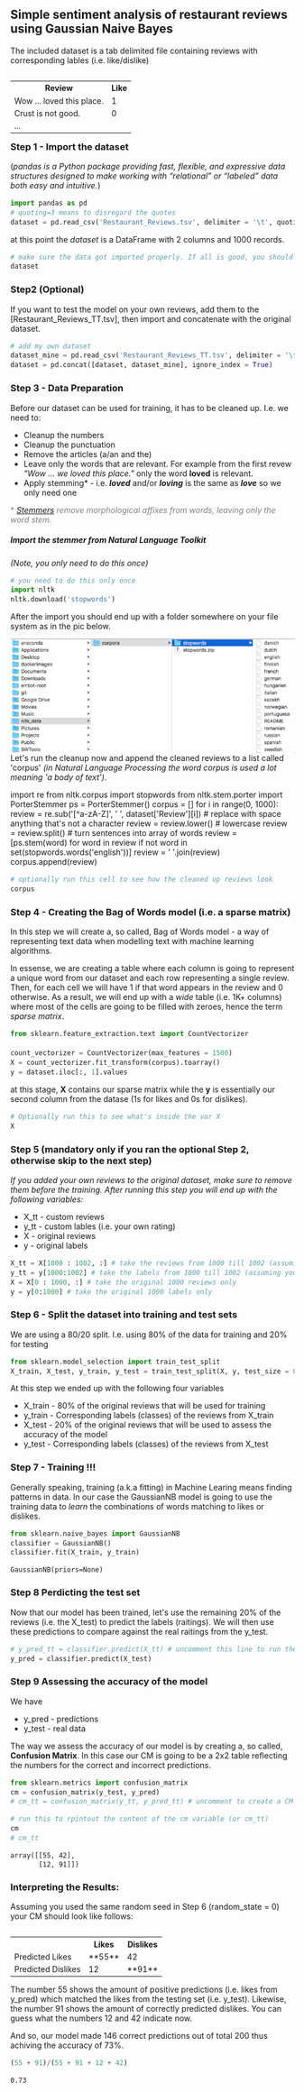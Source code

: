 
## Simple sentiment analysis of restaurant reviews using Gaussian Naive Bayes

The included dataset is a tab delimited file containing reviews with corresponding lables (i.e. like/dislike)

<table style="float:left">
    <th>Review</th><th>Like</th>
    <tr><td>Wow ... loved this place.</td><td>1</td></tr>
    <tr><td>Crust is not good.</td><td>0</td></tr>
    <tr><td colspan=2>...</td></tr>
</table>

### Step 1 - Import the dataset
(_pandas is a Python package providing fast, flexible, and expressive data structures designed to make working with “relational” or “labeled” data both easy and intuitive._)


```python
import pandas as pd
# quoting=3 means to disregard the quotes
dataset = pd.read_csv('Restaurant_Reviews.tsv', delimiter = '\t', quoting = 3) 
```

at this point the _dataset_ is a DataFrame with 2 columns and 1000 records.


```python
# make sure the data got imported properly. If all is good, you should see the output from the dataset.
dataset
```

### Step2 (Optional)
If you want to test the model on your own reviews, add them to the [Restaurant_Reviews_TT.tsv], then import and concatenate with the original dataset. 


```python
# add my own dataset
dataset_mine = pd.read_csv('Restaurant_Reviews_TT.tsv', delimiter = '\t', quoting = 3)
dataset = pd.concat([dataset, dataset_mine], ignore_index = True)
```

### Step 3 - Data Preparation
Before our dataset can be used for training, it has to be cleaned up. I.e. we need to:
- Cleanup the numbers
- Cleanup the punctuation 
- Remove the articles (a/an and the)
- Leave only the words that are relevant. For example from the first revew  _"Wow ... we loved this place."_ only the word **loved** is relevant.
- Apply stemming\* - i.e. ***loved*** and/or ***loving*** is the same as ***love*** so we only need one

<font color="gray">\* <a href="http://www.nltk.org/howto/stem.html">_Stemmers</a> remove morphological affixes from words, leaving only the word stem._</font>

##### Import the stemmer from Natural Language Toolkit 
_(Note, you only need to do this once)_


```python
# you need to do this only once
import nltk
nltk.download('stopwords')
```

After the import you should end up with a folder somewhere on your file system as in the pic below.

<img style="float: left;" src="img/nltk.png"/>

Let's run the cleanup now and append the cleaned reviews to a list called 'corpus' _(in Natural Language Processing the word corpus is used a lot meaning 'a body of text')_.

import re
from nltk.corpus import stopwords
from nltk.stem.porter import PorterStemmer
ps = PorterStemmer()
corpus = []
for i in range(0, 1000):
    review = re.sub('[^a-zA-Z]', ' ', dataset['Review'][i]) # replace with space anything that's not a character
    review = review.lower() # lowercase
    review = review.split() # turn sentences into array of words
    review = [ps.stem(word) for word in review if not word in set(stopwords.words('english'))]
    review = ' '.join(review)
    corpus.append(review)


```python
# optionally run this cell to see how the cleaned up reviews look
corpus
```

### Step 4 - Creating the Bag of Words model (i.e. a sparse matrix)
In this step we will create a, so called, Bag of Words model - a way of representing text data when modelling text with machine learning algorithms. 

In essense, we are creating a table where each column is going to represent a unique word from our dataset and each row representing a single review. Then, for each cell we will have 1 if that word appears in the review and 0 otherwise. As a result, we will end up with a _wide_ table (i.e. 1K+ columns) where most of the cells are going to be filled with zeroes, hence the term _sparse matrix_.


```python
from sklearn.feature_extraction.text import CountVectorizer

count_vectorizer = CountVectorizer(max_features = 1500)
X = count_vectorizer.fit_transform(corpus).toarray()
y = dataset.iloc[:, 1].values
```

at this stage, **X** contains our sparse matrix while the **y** is essentially our second column from the datase (1s for likes and 0s for dislikes).


```python
# Optionally run this to see what's inside the var X 
X
```

### Step 5 (mandatory only if you ran the optional Step 2, otherwise skip to the next step)

_If you added your own reviews to the original dataset, make sure to remove them before the training. After running this step you will end up with the following variables:_
- X_tt - custom reviews
- y_tt - custom lables (i.e. your own rating)
- X - original reviews
- y - original labels


```python
X_tt = X[1000 : 1002, :] # take the reviews from 1000 till 1002 (assuming you added 2 reviews to the original dataset)
y_tt = y[1000:1002] # take the labels from 1000 till 1002 (assuming you added 2 reviews to the original dataset)
X = X[0 : 1000, :] # take the original 1000 reviews only
y = y[0:1000] # take the original 1000 labels only
```

### Step 6 - Split the dataset into training and test sets
We are using a 80/20 split. I.e. using 80% of the data for training and 20% for testing


```python
from sklearn.model_selection import train_test_split
X_train, X_test, y_train, y_test = train_test_split(X, y, test_size = 0.20, random_state = 0)
```

At this step we ended up with the following four variables
- X_train - 80% of the original reviews that will be used for training
- y_train - Corresponding labels (classes) of the reviews from X_train
- X_test - 20% of the original reviews that will be used to assess the accuracy of the model
- y_test - Corresponding labels (classes) of the reviews from X_test

### Step 7 - Training !!!
Generally speaking, training (a.k.a fitting) in Machine Learing means finding patterns in data. In our case the GaussianNB model is going to use the training data to _learn_ the combinations of words matching to likes or dislikes.


```python
from sklearn.naive_bayes import GaussianNB
classifier = GaussianNB()
classifier.fit(X_train, y_train)
```




    GaussianNB(priors=None)



### Step 8 Perdicting the test set
Now that our model has been trained, let's use the remaining 20% of the reviews (i.e. the X_test) to predict the labels (raitings). We will then use these predictions to compare against the real raitings from the y_test.


```python
# y_pred_tt = classifier.predict(X_tt) # uncomment this line to run the predictions on your custom reviews
y_pred = classifier.predict(X_test)
```

### Step 9 Assessing the accuracy of the model
We have
- y_pred - predictions
- y_test - real data

The way we assess the accuracy of our model is by creating a, so called, **Confusion Matrix**. In this case our CM is going to be a 2x2 table reflecting the numbers for the correct and incorrect predictions.


```python
from sklearn.metrics import confusion_matrix
cm = confusion_matrix(y_test, y_pred)
# cm_tt = confusion_matrix(y_tt, y_pred_tt) # uncomment to create a CM on your custom reviews
```


```python
# run this to rpintout the content of the cm variable (or cm_tt)
cm
# cm_tt
```




    array([[55, 42],
           [12, 91]])



### Interpreting the Results:
Assuming you used the same random seed in Step 6 (random_state = 0) your CM should look like follows:
<table style="float:left">
    <th>&nbsp;</th><th>Likes</th><th>Dislikes</th>
    <tr><td>Predicted Likes</td><td>**55**</td><td>42</td></tr>
    <tr><td>Predicted Dislikes</td><td>12</td><td>**91**</td></tr>
</table>

The number 55 shows the amount of positive predictions (i.e. likes from y_pred) which matched the likes from the testing set (i.e. y_test). Likewise, the number 91 shows the amount of correctly predicted dislikes. You can guess what the numbers 12 and 42 indicate now.

And so, our model made 146 correct predictions out of total 200 thus achiving the accuracy of 73%.


```python
(55 + 91)/(55 + 91 + 12 + 42)
```




    0.73




```python

```
